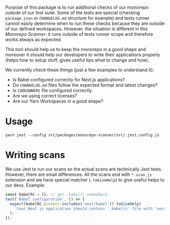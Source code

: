 Purpose of this package is to run additional checks of our monorepo outside of our test suite. Some of the tests are special (checking `package.json` or `CHANGELOG.md` structure for example) and tests runner cannot easily determine when to run these checks because they are outside of our defined workspaces. However, the situation is different in this _Monorepo Scanner_: it runs outside of tests runner scope and therefore works always as expected.

This tool should help us to keep the monorepo in a good shape and moreover it should help our developers to write their applications properly (helps how to setup stuff, gives useful tips what to change and how).

We currently check these things (just a few examples to understand it):

- Is Babel configured correctly for Next.js applications?
- Do `CHANGELOG.md` files follow the expected format and latest changes?
- Is `CODEOWNERS` file configured correctly.
- Are we using correct licenses?
- Are our Yarn Workspaces in a good shape?

# Usage

```text
yarn jest --config src/packages/monorepo-scanner/src/.jest.config.js
```

# Writing scans

We use Jest to run our scans so the actual scans are technically Jest tests. However, there are small differences. All the scans end with `*.scan.js` extension and we have special matcher (`.toGiveHelp`) to give useful helps to our devs. Example:

```js
const babelRC = {}; // get .babelrc somewhere
test('Babel configuration', () => {
  expect(babelRC.presets.includes('next/babel')).toGiveHelp(
    `Your Next.js application should contain '.babelrc' file with 'next/babel' preset.`,
  );
});
```
